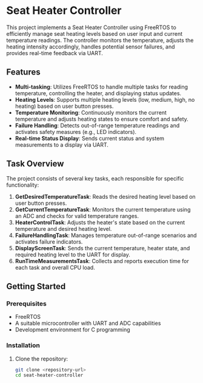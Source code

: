 # Seat Heater Controller

This project implements a Seat Heater Controller using FreeRTOS to efficiently manage seat heating levels based on user input and current temperature readings. The controller monitors the temperature, adjusts the heating intensity accordingly, handles potential sensor failures, and provides real-time feedback via UART.

## Features

- **Multi-tasking**: Utilizes FreeRTOS to handle multiple tasks for reading temperature, controlling the heater, and displaying status updates.
- **Heating Levels**: Supports multiple heating levels (low, medium, high, no heating) based on user button presses.
- **Temperature Monitoring**: Continuously monitors the current temperature and adjusts heating states to ensure comfort and safety.
- **Failure Handling**: Detects out-of-range temperature readings and activates safety measures (e.g., LED indicators).
- **Real-time Status Display**: Sends current status and system measurements to a display via UART.

## Task Overview

The project consists of several key tasks, each responsible for specific functionality:

1. **GetDesiredTemperatureTask**: Reads the desired heating level based on user button presses.
2. **GetCurrentTemperatureTask**: Monitors the current temperature using an ADC and checks for valid temperature ranges.
3. **HeaterControlTask**: Adjusts the heater's state based on the current temperature and desired heating level.
4. **FailureHandlingTask**: Manages temperature out-of-range scenarios and activates failure indicators.
5. **DisplayScreenTask**: Sends the current temperature, heater state, and required heating level to the UART for display.
6. **RunTimeMeasurementsTask**: Collects and reports execution time for each task and overall CPU load.

## Getting Started

### Prerequisites

- FreeRTOS
- A suitable microcontroller with UART and ADC capabilities
- Development environment for C programming

### Installation

1. Clone the repository:
   ```bash
   git clone <repository-url>
   cd seat-heater-controller
